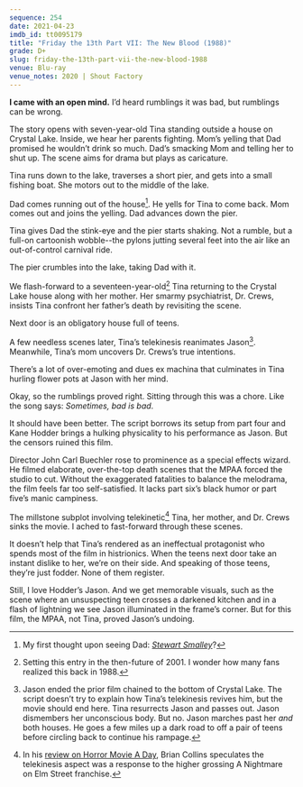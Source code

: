 ```yaml
---
sequence: 254
date: 2021-04-23
imdb_id: tt0095179
title: "Friday the 13th Part VII: The New Blood (1988)"
grade: D+
slug: friday-the-13th-part-vii-the-new-blood-1988
venue: Blu-ray
venue_notes: 2020 | Shout Factory
---
```


**I came with an open mind.** I’d heard rumblings it was bad, but rumblings can be wrong.

<!-- end -->

The story opens with seven-year-old Tina standing outside a house on Crystal Lake. Inside, we hear her parents fighting. Mom’s yelling that Dad promised he wouldn’t drink so much. Dad’s smacking Mom and telling her to shut up. The scene aims for drama but plays as caricature.

Tina runs down to the lake, traverses a short pier, and gets into a small fishing boat. She motors out to the middle of the lake.

Dad comes running out of the house[^1]. He yells for Tina to come back. Mom comes out and joins the yelling. Dad advances down the pier.

Tina gives Dad the stink-eye and the pier starts shaking. Not a rumble, but a full-on cartoonish wobble--the pylons jutting several feet into the air like an out-of-control carnival ride.

The pier crumbles into the lake, taking Dad with it.

We flash-forward to a seventeen-year-old[^2] Tina returning to the Crystal Lake house along with her mother. Her smarmy psychiatrist, Dr. Crews, insists Tina confront her father’s death by revisiting the scene.

Next door is an obligatory house full of teens.

A few needless scenes later, Tina’s telekinesis reanimates Jason[^3]. Meanwhile, Tina’s mom uncovers Dr. Crews’s true intentions.

There’s a lot of over-emoting and dues ex machina that culminates in Tina hurling flower pots at Jason with her mind.

Okay, so the rumblings proved right. Sitting through this was a chore. Like the song says: _Sometimes, bad is bad_.

It should have been better. The script borrows its setup from <span data-imdb-id="tt0087298">part four</span> and Kane Hodder brings a hulking physicality to his performance as Jason. But the censors ruined this film.

Director John Carl Buechler rose to prominence as a special effects wizard. He filmed elaborate, over-the-top death scenes that the MPAA forced the studio to cut. Without the exaggerated fatalities to balance the melodrama, the film feels far too self-satisfied. It lacks <span data-imdb-id="tt0091080">part six</span>’s black humor or <span data-imdb-id="tt0089173">part five</span>’s manic campiness.

The millstone subplot involving telekinetic[^4] Tina, her mother, and Dr. Crews sinks the movie. I ached to fast-forward through these scenes.

It doesn’t help that Tina’s rendered as an ineffectual protagonist who spends most of the film in histrionics. When the teens next door take an instant dislike to her, we’re on their side. And speaking of those teens, they’re just fodder. None of them register.

Still, I love Hodder’s Jason. And we get memorable visuals, such as the scene where an unsuspecting teen crosses a darkened kitchen and in a flash of lightning we see Jason illuminated in the frame’s corner. But for this film, the MPAA, not Tina, proved Jason’s undoing.

[^1]: My first thought upon seeing Dad: [_Stewart Smalley_](http://en.wikipedia.org/wiki/Stuart_Smalley)?
[^2]: Setting this entry in the then-future of 2001. I wonder how many fans realized this back in 1988.
[^3]: Jason ended the prior film chained to the bottom of Crystal Lake. The script doesn’t try to explain how Tina’s telekinesis revives him, but the movie should end here. Tina resurrects Jason and passes out. Jason dismembers her unconscious body. But no. Jason marches past her _and_ both houses. He goes a few miles up a dark road to off a pair of teens before circling back to continue his rampage.
[^4]: In his [review on Horror Movie A Day](http://horror-movie-a-day.blogspot.com/2009/01/friday-13th-part-vii-new-blood.html), Brian Collins speculates the telekinesis aspect was a response to the higher grossing A Nightmare on Elm Street franchise.
